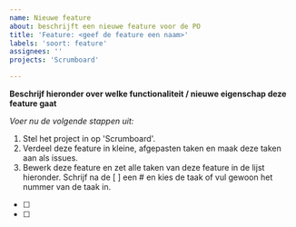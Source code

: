 ```yaml
---
name: Nieuwe feature
about: beschrijft een nieuwe feature voor de PO
title: 'Feature: <geef de feature een naam>'
labels: 'soort: feature'
assignees: ''
projects: 'Scrumboard'

---
```


**Beschrijf hieronder over welke functionaliteit / nieuwe eigenschap deze feature gaat**


*Voer nu de volgende stappen uit:*
1. Stel het project in op 'Scrumboard'.
1. Verdeel deze feature in kleine, afgepasten taken en maak deze taken aan als issues.
2. Bewerk deze feature en zet alle taken van deze feature in de lijst hieronder. Schrijf na de [ ] een # en kies de taak of vul gewoon het nummer van de taak in. 

- [ ] 
- [ ] 
